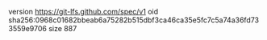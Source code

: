 version https://git-lfs.github.com/spec/v1
oid sha256:0968c01682bbeab6a75282b515dbf3ca46ca35e5fc7c5a74a36fd733559e9706
size 887
